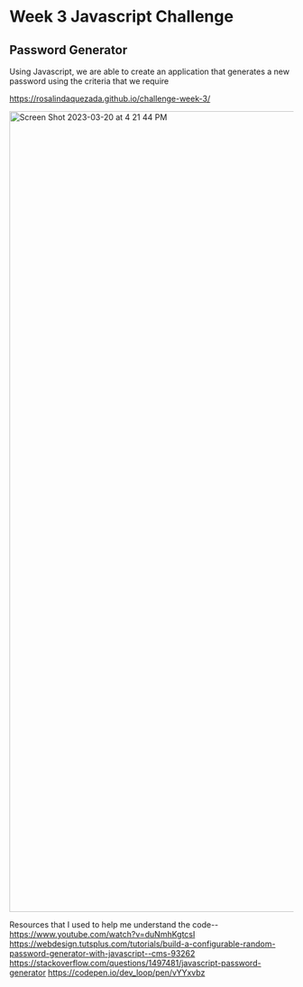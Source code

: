 # Week 3 Javascript Challenge

## Password Generator

Using Javascript, we are able to create an application that generates a new password using the criteria that we require

https://rosalindaquezada.github.io/challenge-week-3/

<img width="1420" alt="Screen Shot 2023-03-20 at 4 21 44 PM" src="https://user-images.githubusercontent.com/122067817/226478273-904a1b17-9973-408c-98af-fd3618e2128b.png">

Resources that I used to help me understand the code--
https://www.youtube.com/watch?v=duNmhKgtcsI 
https://webdesign.tutsplus.com/tutorials/build-a-configurable-random-password-generator-with-javascript--cms-93262
https://stackoverflow.com/questions/1497481/javascript-password-generator
https://codepen.io/dev_loop/pen/vYYxvbz 
